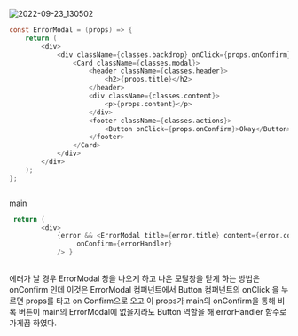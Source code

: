 ![2022-09-23_130502](https://user-images.githubusercontent.com/80756638/191890565-275080cc-013d-4431-a252-4e80460d45d0.jpg)


```C
const ErrorModal = (props) => {
    return (
        <div>
            <div className={classes.backdrop} onClick={props.onConfirm}>
                <Card className={classes.modal}>
                    <header className={classes.header}>
                        <h2>{props.title}</h2>
                    </header>
                    <div className={classes.content}>
                        <p>{props.content}</p>
                    </div>
                    <footer className={classes.actions}>
                        <Button onClick={props.onConfirm}>Okay</Button>
                    </footer>
                </Card>
            </div>
        </div>
    );
};



```
main

```C
 return (
        <div>
            {error && <ErrorModal title={error.title} content={error.content}
                 onConfirm={errorHandler}
            /> } 
                               
```
에러가 날 경우 ErrorModal 창을 나오게 하고  나온 모달창을 닫게 하는 방법은  onConfirm 인데  이것은 ErrorModal 컴퍼넌트에서 Button 컴퍼넌트의 onClick 을 누르면 props를 타고 on
Confirm으로 오고 이 props가 main의 onConfirm을 통해 비록 버튼이 main의 ErrorModal에 없을지라도 Button 역할을 해 errorHandler 함수로 가게끔 하였다. 

